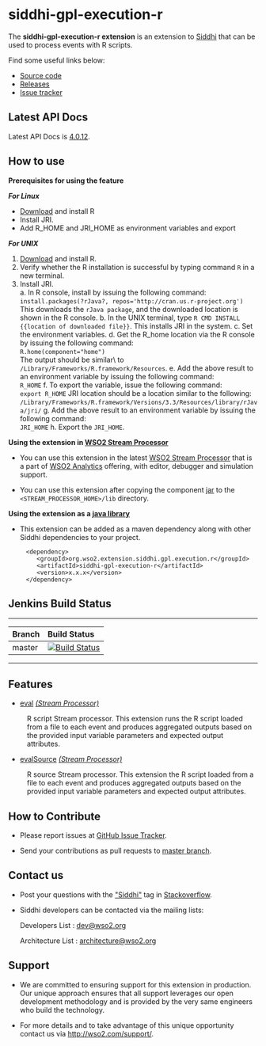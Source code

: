 siddhi-gpl-execution-r
======================================

The **siddhi-gpl-execution-r extension** is an extension to <a target="_blank" href="https://wso2.github.io/siddhi">Siddhi</a> that can be used to process events with R scripts.

Find some useful links below:

* <a target="_blank" href="https://github.com/wso2-extensions/siddhi-gpl-execution-r">Source code</a>
* <a target="_blank" href="https://github.com/wso2-extensions/siddhi-gpl-execution-r/releases">Releases</a>
* <a target="_blank" href="https://github.com/wso2-extensions/siddhi-gpl-execution-r/issues">Issue tracker</a>

## Latest API Docs 

Latest API Docs is <a target="_blank" href="https://wso2-extensions.github.io/siddhi-gpl-execution-r/api/4.0.12">4.0.12</a>.

## How to use 

**Prerequisites for using the feature**

***For Linux***
   - [Download](https://cran.r-project.org/mirrors.html) and install R
   - Install JRI.
   - Add R_HOME and JRI_HOME as environment variables and export

***For UNIX***
   1. [Download](https://cran.r-project.org/mirrors.html) and install R.
   2. Verify whether the R installation is successful by typing command `R` in a new terminal.
   3. Install JRI.<br>
    a. In R console, install by issuing the following command:<br/>
        `install.packages(?rJava?, repos='http://cran.us.r-project.org')`
       This downloads the `rJava package`, and the downloaded location is shown in the R console.
    b. In the UNIX terminal, type `R CMD INSTALL {{location of downloaded file}}`.
       This installs JRI in the system.
    c. Set the environment variables.
    d. Get the R_home location via the R console by issuing the following command:</br> `R.home(component="home")`</br>
       The output should be similar\ to `/Library/Frameworks/R.framework/Resources`.
    e. Add the above result to an environment variable by issuing the following command:</br> `R_HOME`
    f. To export the variable, issue the following command:</br> `export R_HOME`
       JRI location should be a location similar to the following:</br>
       `/Library/Frameworks/R.framework/Versions/3.3/Resources/library/rJava/jri/`
    g. Add the above result to an environment variable by issuing the following command:</br> `JRI_HOME`
    h. Export the `JRI_HOME`.

**Using the extension in <a target="_blank" href="https://github.com/wso2/product-sp">WSO2 Stream Processor</a>**

* You can use this extension in the latest <a target="_blank" href="https://github.com/wso2/product-sp/releases">WSO2 Stream Processor</a> that is a part of <a target="_blank" href="http://wso2.com/analytics?utm_source=gitanalytics&utm_campaign=gitanalytics_Jul17">WSO2 Analytics</a> offering, with editor, debugger and simulation support. 

* You can use  this extension after copying the component <a target="_blank" href="https://github.com/wso2-extensions/siddhi-gpl-execution-r/releases">jar</a> to the `<STREAM_PROCESSOR_HOME>/lib` directory.

**Using the extension as a <a target="_blank" href="https://wso2.github.io/siddhi/documentation/running-as-a-java-library">java library</a>**

* This extension can be added as a maven dependency along with other Siddhi dependencies to your project.

```
     <dependency>
        <groupId>org.wso2.extension.siddhi.gpl.execution.r</groupId>
        <artifactId>siddhi-gpl-execution-r</artifactId>
        <version>x.x.x</version>
     </dependency>
```

## Jenkins Build Status

---

|  Branch | Build Status |
| :------ |:------------ | 
| master  | [![Build Status](https://wso2.org/jenkins/job/siddhi/job/siddhi-gpl-execution-r/badge/icon)](https://wso2.org/jenkins/job/siddhi/job/siddhi-gpl-execution-r/) |

---

## Features

* <a target="_blank" href="https://wso2-extensions.github.io/siddhi-gpl-execution-r/api/4.0.12/#eval-stream-processor">eval</a> *<a target="_blank" href="https://wso2.github.io/siddhi/documentation/siddhi-4.0/#stream-processor">(Stream Processor)</a>*<br><div style="padding-left: 1em;"><p>R script Stream processor. This extension runs the R script loaded from a file to each event and produces aggregated outputs based on the provided input variable parameters and expected output attributes.</p></div>
* <a target="_blank" href="https://wso2-extensions.github.io/siddhi-gpl-execution-r/api/4.0.12/#evalsource-stream-processor">evalSource</a> *<a target="_blank" href="https://wso2.github.io/siddhi/documentation/siddhi-4.0/#stream-processor">(Stream Processor)</a>*<br><div style="padding-left: 1em;"><p>R source Stream processor. This extension the R script loaded from a file to each event and produces aggregated outputs based on the provided input variable parameters and expected output attributes.</p></div>

## How to Contribute
 
  * Please report issues at <a target="_blank" href="https://github.com/wso2-extensions/siddhi-gpl-execution-r/issues">GitHub Issue Tracker</a>.
  
  * Send your contributions as pull requests to <a target="_blank" href="https://github.com/wso2-extensions/siddhi-gpl-execution-r/tree/master">master branch</a>.
 
## Contact us 

 * Post your questions with the <a target="_blank" href="http://stackoverflow.com/search?q=siddhi">"Siddhi"</a> tag in <a target="_blank" href="http://stackoverflow.com/search?q=siddhi">Stackoverflow</a>. 
 
 * Siddhi developers can be contacted via the mailing lists:
 
    Developers List   : [dev@wso2.org](mailto:dev@wso2.org)
    
    Architecture List : [architecture@wso2.org](mailto:architecture@wso2.org)
 
## Support 

* We are committed to ensuring support for this extension in production. Our unique approach ensures that all support leverages our open development methodology and is provided by the very same engineers who build the technology. 

* For more details and to take advantage of this unique opportunity contact us via <a target="_blank" href="http://wso2.com/support?utm_source=gitanalytics&utm_campaign=gitanalytics_Jul17">http://wso2.com/support/</a>. 
